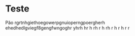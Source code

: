 # Teste
Pão
rgrtnhgiethoegowerpgnuioperngpoergherh
ehedhedlgviegf8gengfwngoghr
yhrh
hr
h
rh
r
h
rh
r
h
r
h
r
r

